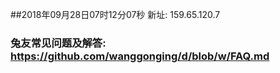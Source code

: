 ##2018年09月28日07时12分07秒 新址: 159.65.120.7
### 兔友常见问题及解答: https://github.com/wanggonging/d/blob/w/FAQ.md
